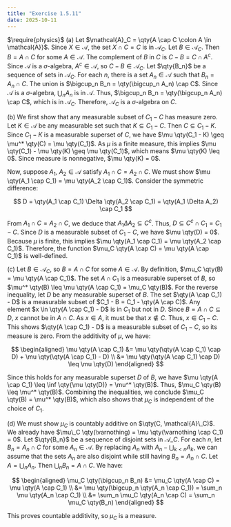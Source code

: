 ```yaml
---
title: "Exercise 1.5.11"
date: 2025-10-11
---
```

$\require{physics}$
(a) Let $\mathcal{A}_C = \qty{A \cap C \colon A \in \mathcal{A}}$. 
Since $X \in \mathcal{A}$, the set $X \cap C = C$ is in $\mathcal{A}_C$. 
Let $B \in \mathcal{A}_C$. 
Then $B = A \cap C$ for some $A \in \mathcal{A}$. 
The complement of $B$ in $C$ is $C-B = C \cap A^c$. 
Since $\mathcal{A}$ is a $\sigma$-algebra, $A^c \in \mathcal{A}$, so $C-B \in \mathcal{A}_C$.
Let $\qty{B_n}$ be a sequence of sets in $\mathcal{A}_C$. 
For each $n$, there is a set $A_n \in \mathcal{A}$ such that $B_n = A_n \cap C$. 
The union is $\bigcup_n B_n = \qty(\bigcup_n A_n) \cap C$. 
Since $\mathcal{A}$ is a $\sigma$-algebra, $\bigcup_n A_n$ is in $\mathcal{A}$. 
Thus, $\bigcup_n B_n = \qty(\bigcup_n A_n) \cap C$, which is in $\mathcal{A}_C$. 
Therefore, $\mathcal{A}_C$ is a $\sigma$-algebra on $C$. 

(b) We first show that any measurable subset of $C_1 - C$ has measure zero. 
Let $K \in \mathcal{A}$ be any measurable set such that $K \subseteq C_1 - C$. 
Then $C \subseteq C_1 - K$. 
Since $C_1 - K$ is a measurable superset of $C$, we have $\mu \qty(C_1 - K) \geq \mu^* \qty(C) = \mu \qty(C_1)$. 
As $\mu$ is a finite measure, this implies $\mu \qty(C_1) - \mu \qty(K) \geq \mu \qty(C_1)$, which means $\mu \qty(K) \leq 0$. 
Since measure is nonnegative, $\mu \qty(K) = 0$. 

Now, suppose $A_1$, $A_2 \in \mathcal{A}$ satisfy $A_1 \cap C = A_2 \cap C$. 
We must show $\mu \qty(A_1 \cap C_1) = \mu \qty(A_2 \cap C_1)$. 
Consider the symmetric difference:

$$
  D = \qty(A_1 \cap C_1) \Delta \qty(A_2 \cap C_1) = \qty(A_1 \Delta A_2) \cap C_1
$$

From $A_1 \cap C = A_2 \cap C$, we deduce that $A_1 \Delta A_2 \subseteq C^c$. 
Thus, $D \subseteq C^c \cap C_1 = C_1 - C$. 
Since $D$ is a measurable subset of $C_1 - C$, we have $\mu \qty(D) = 0$. 
Because $\mu$ is finite, this implies $\mu \qty(A_1 \cap C_1) = \mu \qty(A_2 \cap C_1)$. 
Therefore, the function $\mu_C \qty(A \cap C) = \mu \qty(A \cap C_1)$ is well-defined. 

(c) Let $B \in \mathcal{A}_C$, so $B = A \cap C$ for some $A \in \mathcal{A}$. 
By definition, $\mu_C \qty(B) = \mu \qty(A \cap C_1)$. 
The set $A \cap C_1$ is a measurable superset of $B$, so $\mu^* \qty(B) \leq \mu \qty(A \cap C_1) = \mu_C \qty(B)$. 
For the reverse inequality, let $D$ be any measurable superset of $B$. 
The set $\qty(A \cap C_1) - D$ is a measurable subset of $C_1 - B = C_1 - \qty(A \cap C)$. 
Any element $x \in \qty(A \cap C_1) - D$ is in $C_1$ but not in $D$. 
Since $B = A \cap C \subseteq D$, $x$ cannot be in $A \cap C$. 
As $x \in A$, it must be that $x \notin C$. 
Thus, $x \in C_1 - C$. 
This shows $\qty(A \cap C_1) - D$ is a measurable subset of $C_1 - C$, so its measure is zero. 
From the additivity of $\mu$, we have:

$$
\begin{aligned}
  \mu \qty(A \cap C_1) &= \mu \qty(\qty(A \cap C_1) \cap D) + \mu \qty(\qty(A \cap C_1) - D) \\
  &= \mu \qty(\qty(A \cap C_1) \cap D) \leq \mu \qty(D)
\end{aligned}
$$

Since this holds for any measurable superset $D$ of $B$, we have $\mu \qty(A \cap C_1) \leq \inf \qty{\mu \qty(D)} = \mu^* \qty(B)$. 
Thus, $\mu_C \qty(B) \leq \mu^* \qty(B)$. 
Combining the inequalities, we conclude $\mu_C \qty(B) = \mu^* \qty(B)$, which also shows that $\mu_C$ is independent of the choice of $C_1$. 

(d) We must show $\mu_C$ is countably additive on $\qty(C, \mathcal{A}\_C)$. 
We already have $\mu\_C \qty(\varnothing) = \mu \qty(\varnothing \cap C_1) = 0$. 
Let $\qty{B_n}$ be a sequence of disjoint sets in $\mathcal{A}\_C$. 
For each $n$, let $B_n = A_n \cap C$ for some $A_n \in \mathcal{A}$. 
By replacing $A_n$ with $A_n - \bigcup_{k < n}A_k$, we can assume that the sets $A_n$ are also disjoint while still having $B_n = A_n \cap C$. 
Let $A = \bigcup_n A_n$. 
Then $\bigcup_n B_n = A \cap C$. We have:

$$
\begin{aligned}
  \mu_C \qty(\bigcup_n B_n) &= \mu_C \qty(A \cap C) = \mu \qty(A \cap C_1) \\
  &= \mu \qty(\bigcup_n \qty(A_n \cap C_1)) = \sum_n \mu \qty(A_n \cap C_1) \\
  &= \sum_n \mu_C \qty(A_n \cap C) = \sum_n \mu_C \qty(B_n)
\end{aligned}
$$

This proves countable additivity, so $\mu_C$ is a measure. 
